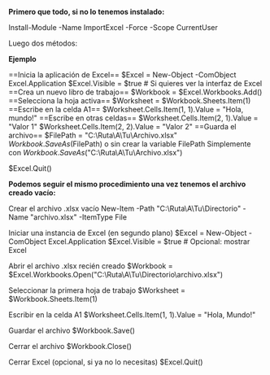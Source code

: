 
**Primero que todo, si no lo tenemos instalado:**

Install-Module -Name ImportExcel -Force -Scope CurrentUser

Luego dos métodos:

**Ejemplo**

==Inicia la aplicación de Excel==
$Excel = New-Object -ComObject Excel.Application
$Excel.Visible = $true  # Si quieres ver la interfaz de Excel
==Crea un nuevo libro de trabajo==
$Workbook = $Excel.Workbooks.Add()
==Selecciona la hoja activa==
$Worksheet = $Workbook.Sheets.Item(1)
==Escribe en la celda A1==
$Worksheet.Cells.Item(1, 1).Value = "Hola, mundo!"
==Escribe en otras celdas==
$Worksheet.Cells.Item(2, 1).Value = "Valor 1"
$Worksheet.Cells.Item(2, 2).Value = "Valor 2"
==Guarda el archivo==
$FilePath = "C:\Ruta\A\Tu\Archivo.xlsx"
$Workbook.SaveAs($FilePath)
o sin crear la variable FilePath
Simplemente con $Workbook.SaveAs($"C:\Ruta\A\Tu\Archivo.xlsx")

$Excel.Quit()


**Podemos seguir el mismo procedimiento una vez tenemos el archivo creado vacío:**

Crear el archivo .xlsx vacío
New-Item -Path "C:\Ruta\A\Tu\Directorio" -Name "archivo.xlsx" -ItemType File

Iniciar una instancia de Excel (en segundo plano)
$Excel = New-Object -ComObject Excel.Application
$Excel.Visible = $true  # Opcional: mostrar Excel

Abrir el archivo .xlsx recién creado
$Workbook = $Excel.Workbooks.Open("C:\Ruta\A\Tu\Directorio\archivo.xlsx")

Seleccionar la primera hoja de trabajo
$Worksheet = $Workbook.Sheets.Item(1)

Escribir en la celda A1
$Worksheet.Cells.Item(1, 1).Value = "Hola, Mundo!"

Guardar el archivo
$Workbook.Save()

Cerrar el archivo
$Workbook.Close()

Cerrar Excel (opcional, si ya no lo necesitas)
$Excel.Quit()


